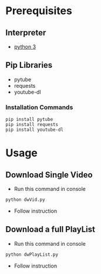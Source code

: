 # Prerequisites 
## Interpreter
- [python 3](https://www.python.org/downloads/)

## Pip Libraries
- pytube
- requests
- youtube-dl
### Installation Commands
```
pip install pytube
pip install requests
pip install youtube-dl
```

# Usage 
## Download Single Video  
- Run this command in console 
```ps
python dwVid.py
```
- Follow instruction

## Download a full PlayList
- Run this command in console 
```ps
python dwPlayList.py
```
- Follow instruction
